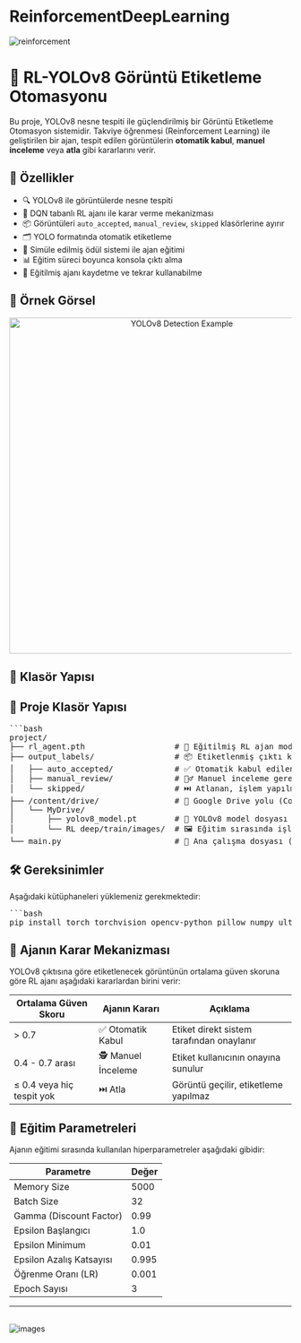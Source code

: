 # ReinforcementDeepLearning

![reinforcement](https://github.com/user-attachments/assets/b9f0d7c6-69ba-400d-93b4-4575c582dd74)
# 🧠 RL-YOLOv8 Görüntü Etiketleme Otomasyonu

Bu proje, YOLOv8 nesne tespiti ile güçlendirilmiş bir Görüntü Etiketleme Otomasyon sistemidir. Takviye öğrenmesi (Reinforcement Learning) ile geliştirilen bir ajan, tespit edilen görüntülerin **otomatik kabul**, **manuel inceleme** veya **atla** gibi kararlarını verir.

## 🚀 Özellikler

- 🔍 YOLOv8 ile görüntülerde nesne tespiti
- 🧠 DQN tabanlı RL ajanı ile karar verme mekanizması
- 📦 Görüntüleri `auto_accepted`, `manual_review`, `skipped` klasörlerine ayırır
- 🗂️ YOLO formatında otomatik etiketleme
- 🧪 Simüle edilmiş ödül sistemi ile ajan eğitimi
- 📊 Eğitim süreci boyunca konsola çıktı alma
- 💾 Eğitilmiş ajanı kaydetme ve tekrar kullanabilme

## 📸 Örnek Görsel

<p align="center">
  <img src="https://user-images.githubusercontent.com/your-example-image.png" width="600" alt="YOLOv8 Detection Example">
</p>

## 📂 Klasör Yapısı

## 📁 Proje Klasör Yapısı

<pre>```bash
project/
├── rl_agent.pth                   # 🎯 Eğitilmiş RL ajan modeli (PyTorch formatında)
├── output_labels/                 # 📦 Etiketlenmiş çıktı klasörü
│   ├── auto_accepted/             # ✅ Otomatik kabul edilen görüntüler ve YOLO etiket dosyaları
│   ├── manual_review/             # 🕵️‍♂️ Manuel inceleme gerektiren görüntüler
│   └── skipped/                   # ⏭️ Atlanan, işlem yapılmayan görüntüler
├── /content/drive/                # 💾 Google Drive yolu (Colab için)
│   └── MyDrive/
│       ├── yolov8_model.pt        # 🧠 YOLOv8 model dosyası (eğitimli)
│       └── RL deep/train/images/  # 🖼️ Eğitim sırasında işlenecek ham görüntüler
└── main.py                        # 🐍 Ana çalışma dosyası (RL ajan + YOLO çalıştırıcısı)
</pre>


## 🛠️ Gereksinimler

Aşağıdaki kütüphaneleri yüklemeniz gerekmektedir:

<pre>```bash
pip install torch torchvision opencv-python pillow numpy ultralytics
</pre>

## 🤖 Ajanın Karar Mekanizması

YOLOv8 çıktısına göre etiketlenecek görüntünün ortalama güven skoruna göre RL ajanı aşağıdaki kararlardan birini verir:

| Ortalama Güven Skoru         | Ajanın Kararı       | Açıklama                                         |
|------------------------------|---------------------|--------------------------------------------------|
| > 0.7                        | ✅ Otomatik Kabul    | Etiket direkt sistem tarafından onaylanır        |
| 0.4 - 0.7 arası              | 🕵️ Manuel İnceleme  | Etiket kullanıcının onayına sunulur             |
| ≤ 0.4 veya hiç tespit yok    | ⏭️ Atla              | Görüntü geçilir, etiketleme yapılmaz             |


## 🏁 Eğitim Parametreleri

Ajanın eğitimi sırasında kullanılan hiperparametreler aşağıdaki gibidir:

| Parametre                  | Değer   |
|----------------------------|---------|
| Memory Size               | 5000    |
| Batch Size                | 32      |
| Gamma (Discount Factor)   | 0.99    |
| Epsilon Başlangıcı        | 1.0     |
| Epsilon Minimum           | 0.01    |
| Epsilon Azalış Katsayısı  | 0.995   |
| Öğrenme Oranı (LR)        | 0.001   |
| Epoch Sayısı              | 3       |
---------------------------------------
<br>![images](https://github.com/user-attachments/assets/fee7aeff-05c7-4042-a3ae-fc4a763f0dee)
<br>
